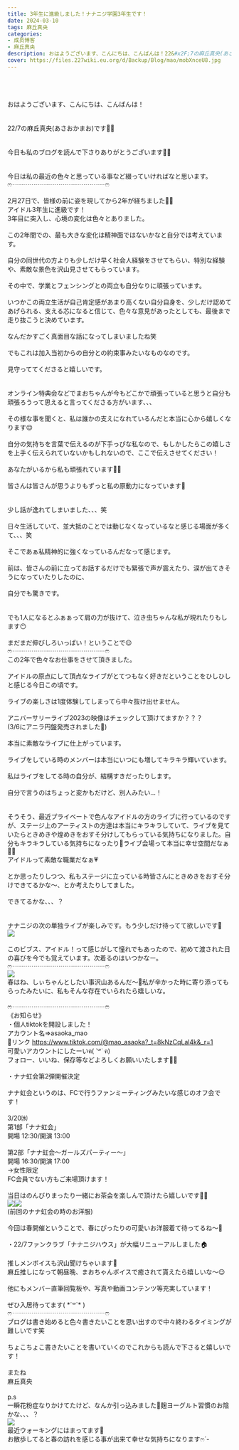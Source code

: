 ```yaml
---
title: 3年生に進級しました！ナナニジ学園3年生です！
date: 2024-03-10
tags: 麻丘真央
categories: 
- 成员博客
- 麻丘真央
description: おはようございます、こんにちは、こんばんは！22&#x2F;7の麻丘真央(あさおかまお)です🧚‍♀️今日も私のブログを読んで下さりありがとうございます🧚‍♀️今日は私の最近の色々と思っている事など綴っていければなと...
cover: https://files.227wiki.eu.org/d/Backup/Blog/mao/mobXnceU8.jpg 
---
```

<div class="blog_detail__main">
<p><br/><br/><br/>おはようございます、こんにちは、こんばんは！<br/><br/><br/>22/7の麻丘真央(あさおかまお)です🧚‍♀️<br/><br/><br/>今日も私のブログを読んで下さりありがとうございます🧚‍♀️<br/><br/><br/>今日は私の最近の色々と思っている事など綴っていければなと思います。  <br/>ෆ‪┈┈┈┈┈┈┈┈┈┈┈┈┈┈┈ෆ‪<br/><br/>2月27日で、皆様の前に姿を現してから2年が経ちました🧚‍♀️<br/>アイドル3年生に進級です！<br/>3年目に突入し、心境の変化は色々とありました。<br/><br/>この2年間での、最も大きな変化は精神面ではないかなと自分では考えています。<br/><br/>自分の同世代の方よりも少しだけ早く社会人経験をさせてもらい、特別な経験や、素敵な景色を沢山見させてもらっています。<br/><br/>その中で、学業とフェンシングとの両立も自分なりに頑張っています。<br/><br/>いつかこの両立生活が自己肯定感があまり高くない自分自身を、少しだけ認めてあげられる、支える芯になると信じて、色々な意見があったとしても、最後まで走り抜こうと決めています。<br/><br/>なんだかすごく真面目な話になってしまいましたね笑<br/><br/>でもこれは加入当初からの自分との約束事みたいなものなのです。<br/><br/>見守っててくださると嬉しいです。<br/><br/><br/>オンライン特典会などでまおちゃんが今もどこかで頑張っていると思うと自分も頑張ろうって思えると言ってくださる方がいます、、、<br/><br/>その様な事を聞くと、私は誰かの支えになれているんだと本当に心から嬉しくなります😌<br/><br/>自分の気持ちを言葉で伝えるのが下手っぴな私なので、もしかしたらこの嬉しさを上手く伝えられていないかもしれないので、ここで伝えさせてください！<br/><br/>あなたがいるから私も頑張れています🧚‍♀️<br/><br/>皆さんは皆さんが思うよりもずっと私の原動力になっています🤍<br/><br/><br/>少し話が逸れてしまいました、、、笑<br/><br/>日々生活していて、並大抵のことでは動じなくなっているなと感じる場面が多くて、、、笑<br/><br/>そこであぁ私精神的に強くなっているんだなって感じます。<br/><br/>前は、皆さんの前に立ってお話するだけでも緊張で声が震えたり、涙が出てきそうになっていたりしたのに、<br/><br/>自分でも驚きです。<br/><br/><br/>でも1人になるとふぁぁって肩の力が抜けて、泣き虫ちゃんな私が現れたりもします😶<br/><br/>まだまだ伸びしろいっぱい！ということで😌<br/>ෆ‪┈┈┈┈┈┈┈┈┈┈┈┈┈┈┈ෆ‪<br/>この2年で色々なお仕事をさせて頂きました。<br/><br/>アイドルの原点にして頂点なライブがとてつもなく好きだということをひしひしと感じる今日この頃です。<br/><br/>ライブの楽しさは1度体験してしまってら中々抜け出せません。<br/><br/>アニバーサリーライブ2023の映像はチェックして頂けてますか？？？<br/>(3/6にアニラ円盤発売されました🌱)<br/><br/>本当に素敵なライブに仕上がっています。<br/><br/>ライブをしている時のメンバーは本当にいつにも増してキラキラ輝いています。<br/><br/>私はライブをしてる時の自分が、結構すきだったりします。<br/><br/>自分で言うのはちょっと変かもだけど、別人みたい...！<br/><br/><br/>そうそう、最近プライベートで色んなアイドルの方のライブに行っているのですが、ステージ上のアーティストの方達は本当にキラキラしていて、ライブを見ていたらときめきや煌めきをおすそ分けしてもらっている気持ちになりました。自分もキラキラしている気持ちになったり💍ライブ会場って本当に幸せ空間だなぁ🧚‍♀️<br/>アイドルって素敵な職業だなぁ💗<br/><br/>とか思ったりしつつ、私もステージに立っている時皆さんにときめきをおすそ分けできてるかな〜、とか考えたりしてました。<br/><br/>できてるかな、、、？<br/><br/><br/>ナナニジの次の単独ライブが楽しみです。もう少しだけ待ってて欲しいです💍  <br/><img src="https://files.227wiki.eu.org/d/Backup/Blog/mao/mobXnceU8.jpg"><br/><br/>このビブス、アイドル！って感じがして憧れでもあったので、初めて渡された日の喜びを今でも覚えています。次着るのはいつかなー。<br/>ෆ‪┈┈┈┈┈┈┈┈┈┈┈┈┈┈┈ෆ‪<br/><img src="https://files.227wiki.eu.org/d/Backup/Blog/mao/mob1huswk.jpg"><br/>春はね、しぃちゃんとしたい事沢山あるんだ〜💍私が辛かった時に寄り添ってもらったみたいに、私もそんな存在でいられたら嬉しいな。<br/><br/>ෆ‪┈┈┈┈┈┈┈┈┈┈┈┈┈┈┈ෆ‪<br/>《お知らせ》<br/>・個人tiktokを開設しました！<br/>アカウント名⇒asaoka_mao<br/>🔗リンク <a href="https://www.tiktok.com/@mao_asaoka?_t=8kNzCqLal4k&amp;_r=1" target="_blank">https://www.tiktok.com/@mao_asaoka?_t=8kNzCqLal4k&amp;_r=1</a><br/>可愛いアカウントにしたーいฅ( ˙꒳​˙ ฅ)<br/>フォロー、いいね、保存等などよろしくお願いいたします🧚‍♀️<br/><br/>・ナナ虹会第2弾開催決定<br/><br/>ナナ虹会というのは、FCで行うファンミーティングみたいな感じのオフ会です！<br/><br/>3/20㈬<br/>第1部「ナナ虹会」<br/>開場 12:30/開演 13:00<br/><br/>第2部「ナナ虹会～ガールズパーティー～」<br/>開場 16:30/開演 17:00<br/>→女性限定<br/>FC会員でない方もご来場頂けます！<br/><br/>当日はのんびりまったり一緒にお茶会を楽しんで頂けたら嬉しいです🧚‍♀️<br/><img src="https://files.227wiki.eu.org/d/Backup/Blog/mao/mobJCtpBA.jpg"><img src="https://files.227wiki.eu.org/d/Backup/Blog/mao/mobnVylYO.jpg"><br/>(前回のナナ虹会の時のお洋服)<br/><br/>今回は春開催ということで、春にぴったりの可愛いお洋服着て待ってるね〜🌸<br/><br/>・22/7ファンクラブ「ナナニジハウス」が大幅リニューアルしました🏠<br/><br/>推しメンボイスも沢山聞けちゃいます👶<br/>麻丘推しになって朝昼晩、まおちゃんボイスで癒されて貰えたら嬉しいな〜😌<br/><br/>他にもメンバー直筆回覧板や、写真や動画コンテンツ等充実しています！<br/><br/>ぜひ入居待ってます( *´꒳`* )<br/>ෆ‪┈┈┈┈┈┈┈┈┈┈┈┈┈┈┈ෆ‪<br/>ブログは書き始めると色々書きたいことを思い出すので中々終わるタイミングが難しいです笑<br/><br/>ちょこちょこ書きたいことを書いていくのでこれからも読んで下さると嬉しいです！<br/><br/>またね<br/>麻丘真央<br/><br/>p.s<br/>一瞬花粉症なりかけてたけど、なんか引っ込みました👶麹ヨーグルト習慣のお陰かな、、、？<br/><img src="https://files.227wiki.eu.org/d/Backup/Blog/mao/mob7ezLV7.jpg"><br/>最近ウォーキングにはまってます💭<br/>お散歩してると春の訪れを感じる事が出来て幸せな気持ちになりますෆ´-</img></img></img></img></img></p>
<!--twitter-->

<!--//twitter-->
</div>